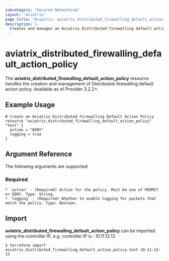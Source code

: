 ```yaml
---
subcategory: "Secured Networking"
layout: "aviatrix"
page_title: "Aviatrix: aviatrix_distributed_firewalling_default_action_policy"
description: |-
  Creates and manages an Aviatrix Distributed-firewalling default action policy
---
```


# aviatrix_distributed_firewalling_default_action_policy

The **aviatrix_distributed_firewalling_default_action_policy** resource handles the creation and management of Distributed-firewalling default action policy. Available as of Provider 3.2.2+.

## Example Usage

```hcl
# Create an Aviatrix Distributed Firewalling Default Action Policy
resource "aviatrix_distributed_firewalling_default_action_policy" "test" {
  action = "DENY"
  logging = true
}
```

## Argument Reference

The following arguments are supported:

### Required
    * `action` - (Required) Action for the policy. Must be one of PERMIT or DENY. Type: String.
    * `logging` - (Required) Whether to enable logging for packets that match the policy. Type: Boolean.

## Import

**aviatrix_distributed_firewalling_default_action_policy** can be imported using the controller IP, e.g. controller IP is : 10.11.12.13

```
$ terraform import aviatrix_distributed_firewalling_default_action_policy.test 10-11-12-13
```
